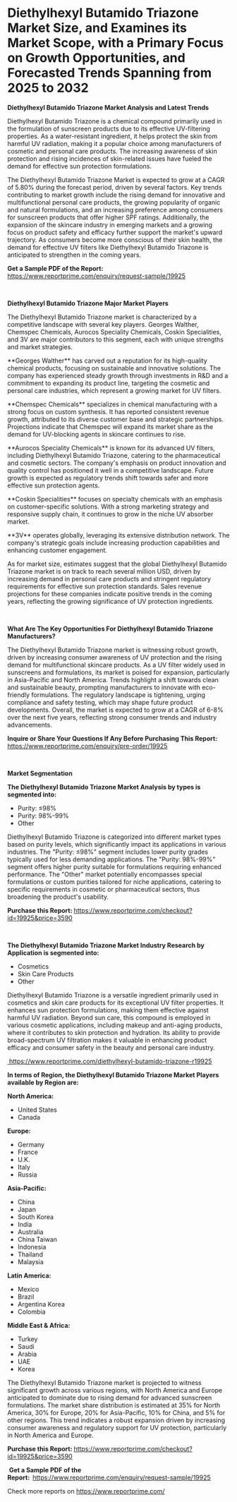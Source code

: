 <p><h1>Diethylhexyl Butamido Triazone Market Size, and Examines its Market Scope, with a Primary Focus on Growth Opportunities, and Forecasted Trends Spanning from 2025 to 2032</h1></p><p><strong>Diethylhexyl Butamido Triazone Market Analysis and Latest Trends</strong></p>
<p><p>Diethylhexyl Butamido Triazone is a chemical compound primarily used in the formulation of sunscreen products due to its effective UV-filtering properties. As a water-resistant ingredient, it helps protect the skin from harmful UV radiation, making it a popular choice among manufacturers of cosmetic and personal care products. The increasing awareness of skin protection and rising incidences of skin-related issues have fueled the demand for effective sun protection formulations.</p><p>The Diethylhexyl Butamido Triazone Market is expected to grow at a CAGR of 5.80% during the forecast period, driven by several factors. Key trends contributing to market growth include the rising demand for innovative and multifunctional personal care products, the growing popularity of organic and natural formulations, and an increasing preference among consumers for sunscreen products that offer higher SPF ratings. Additionally, the expansion of the skincare industry in emerging markets and a growing focus on product safety and efficacy further support the market's upward trajectory. As consumers become more conscious of their skin health, the demand for effective UV filters like Diethylhexyl Butamido Triazone is anticipated to strengthen in the coming years.</p></p>
<p><strong>Get a Sample PDF of the Report:&nbsp;</strong> <a href="https://www.reportprime.com/enquiry/request-sample/19925?utm_campaign=2933&utm_medium=2&utm_source=Github&utm_content=ia&utm_term=17032025&utm_id=diethylhexyl-butamido-triazone">https://www.reportprime.com/enquiry/request-sample/19925</a></p>
<p>&nbsp;</p>
<p><strong>Diethylhexyl Butamido Triazone Major Market Players</strong></p>
<p><p>The Diethylhexyl Butamido Triazone market is characterized by a competitive landscape with several key players. Georges Walther, Chemspec Chemicals, Aurocos Speciality Chemicals, Coskin Specialities, and 3V are major contributors to this segment, each with unique strengths and market strategies.</p><p>**Georges Walther** has carved out a reputation for its high-quality chemical products, focusing on sustainable and innovative solutions. The company has experienced steady growth through investments in R&D and a commitment to expanding its product line, targeting the cosmetic and personal care industries, which represent a growing market for UV filters.</p><p>**Chemspec Chemicals** specializes in chemical manufacturing with a strong focus on custom synthesis. It has reported consistent revenue growth, attributed to its diverse customer base and strategic partnerships. Projections indicate that Chemspec will expand its market share as the demand for UV-blocking agents in skincare continues to rise.</p><p>**Aurocos Speciality Chemicals** is known for its advanced UV filters, including Diethylhexyl Butamido Triazone, catering to the pharmaceutical and cosmetic sectors. The company's emphasis on product innovation and quality control has positioned it well in a competitive landscape. Future growth is expected as regulatory trends shift towards safer and more effective sun protection agents.</p><p>**Coskin Specialities** focuses on specialty chemicals with an emphasis on customer-specific solutions. With a strong marketing strategy and responsive supply chain, it continues to grow in the niche UV absorber market.</p><p>**3V** operates globally, leveraging its extensive distribution network. The company's strategic goals include increasing production capabilities and enhancing customer engagement.</p><p>As for market size, estimates suggest that the global Diethylhexyl Butamido Triazone market is on track to reach several million USD, driven by increasing demand in personal care products and stringent regulatory requirements for effective sun protection standards. Sales revenue projections for these companies indicate positive trends in the coming years, reflecting the growing significance of UV protection ingredients.</p></p>
<p>&nbsp;</p>
<p><strong>What Are The Key Opportunities For Diethylhexyl Butamido Triazone Manufacturers?</strong></p>
<p><p>The Diethylhexyl Butamido Triazone market is witnessing robust growth, driven by increasing consumer awareness of UV protection and the rising demand for multifunctional skincare products. As a UV filter widely used in sunscreens and formulations, its market is poised for expansion, particularly in Asia-Pacific and North America. Trends highlight a shift towards clean and sustainable beauty, prompting manufacturers to innovate with eco-friendly formulations. The regulatory landscape is tightening, urging compliance and safety testing, which may shape future product developments. Overall, the market is expected to grow at a CAGR of 6-8% over the next five years, reflecting strong consumer trends and industry advancements.</p></p>
<p><strong>Inquire or Share Your Questions If Any Before Purchasing This Report:</strong> <a href="https://www.reportprime.com/enquiry/pre-order/19925?utm_campaign=2933&utm_medium=2&utm_source=Github&utm_content=ia&utm_term=17032025&utm_id=diethylhexyl-butamido-triazone">https://www.reportprime.com/enquiry/pre-order/19925</a></p>
<p>&nbsp;</p>
<p><strong>Market Segmentation</strong></p>
<p><strong>The Diethylhexyl Butamido Triazone Market Analysis by types is segmented into:</strong></p>
<p><ul><li>Purity: ≤98%</li><li>Purity: 98%-99%</li><li>Other</li></ul></p>
<p><p>Diethylhexyl Butamido Triazone is categorized into different market types based on purity levels, which significantly impact its applications in various industries. The "Purity: ≤98%" segment includes lower purity grades typically used for less demanding applications. The "Purity: 98%-99%" segment offers higher purity suitable for formulations requiring enhanced performance. The "Other" market potentially encompasses special formulations or custom purities tailored for niche applications, catering to specific requirements in cosmetic or pharmaceutical sectors, thus broadening the product's usability.</p></p>
<p><strong>Purchase this Report:&nbsp;</strong><a href="https://www.reportprime.com/checkout?id=19925&price=3590&utm_campaign=2933&utm_medium=2&utm_source=Github&utm_content=ia&utm_term=17032025&utm_id=diethylhexyl-butamido-triazone">https://www.reportprime.com/checkout?id=19925&price=3590</a></p>
<p>&nbsp;</p>
<p><strong>The Diethylhexyl Butamido Triazone Market Industry Research by Application is segmented into:</strong></p>
<p><ul><li>Cosmetics</li><li>Skin Care Products</li><li>Other</li></ul></p>
<p><p>Diethylhexyl Butamido Triazone is a versatile ingredient primarily used in cosmetics and skin care products for its exceptional UV filter properties. It enhances sun protection formulations, making them effective against harmful UV radiation. Beyond sun care, this compound is employed in various cosmetic applications, including makeup and anti-aging products, where it contributes to skin protection and hydration. Its ability to provide broad-spectrum UV filtration makes it valuable in enhancing product efficacy and consumer safety in the beauty and personal care industry.</p></p>
<p><a href="https://www.reportprime.com/diethylhexyl-butamido-triazone-r19925?utm_campaign=2933&utm_medium=2&utm_source=Github&utm_content=ia&utm_term=17032025&utm_id=diethylhexyl-butamido-triazone">&nbsp;https://www.reportprime.com/diethylhexyl-butamido-triazone-r19925</a></p>
<p><strong>In terms of Region, the Diethylhexyl Butamido Triazone Market Players available by Region are:</strong></p>
<p>
    <p> <strong> North America: </strong>
        <ul>
            <li>United States</li>
            <li>Canada</li>
        </ul>
        </p> 
    <p> <strong> Europe: </strong>
        <ul>
            <li>Germany</li>
            <li>France</li>
            <li>U.K.</li>
            <li>Italy</li>
            <li>Russia</li>
        </ul>
        </p> 
    <p> <strong> Asia-Pacific: </strong>
        <ul>
            <li>China</li>
            <li>Japan</li>
            <li>South Korea</li>
            <li>India</li>
            <li>Australia</li>
            <li>China Taiwan</li>
            <li>Indonesia</li>
            <li>Thailand</li>
            <li>Malaysia</li>
        </ul>
        </p> 
    <p> <strong> Latin America: </strong>
        <ul>
            <li>Mexico</li>
            <li>Brazil</li>
            <li>Argentina Korea</li>
            <li>Colombia</li>
        </ul>
        </p> 
    <p> <strong> Middle East & Africa: </strong>
        <ul>
            <li>Turkey</li>
            <li>Saudi</li>
            <li>Arabia</li>
            <li>UAE</li>
            <li>Korea</li>
        </ul>
    </p>
    </p>
<p><p>The Diethylhexyl Butamido Triazone market is projected to witness significant growth across various regions, with North America and Europe anticipated to dominate due to rising demand for advanced sunscreen formulations. The market share distribution is estimated at 35% for North America, 30% for Europe, 20% for Asia-Pacific, 10% for China, and 5% for other regions. This trend indicates a robust expansion driven by increasing consumer awareness and regulatory support for UV protection, particularly in North America and Europe.</p></p>
<p><strong>Purchase this Report: </strong><a href="https://www.reportprime.com/checkout?id=19925&price=3590&utm_campaign=2933&utm_medium=2&utm_source=Github&utm_content=ia&utm_term=17032025&utm_id=diethylhexyl-butamido-triazone">https://www.reportprime.com/checkout?id=19925&price=3590</a></p>
<p>&nbsp;<strong>Get a Sample PDF of the Report:&nbsp;&nbsp;</strong><a href="https://www.reportprime.com/enquiry/request-sample/19925?utm_campaign=2933&utm_medium=2&utm_source=Github&utm_content=ia&utm_term=17032025&utm_id=diethylhexyl-butamido-triazone">https://www.reportprime.com/enquiry/request-sample/19925</a></p>
<p><strong></strong></p>
<p>Check more reports on <a href="https://www.reportprime.com/?utm_campaign=2933&utm_medium=2&utm_source=Github&utm_content=ia&utm_term=17032025&utm_id=diethylhexyl-butamido-triazone">https://www.reportprime.com/</a></p>